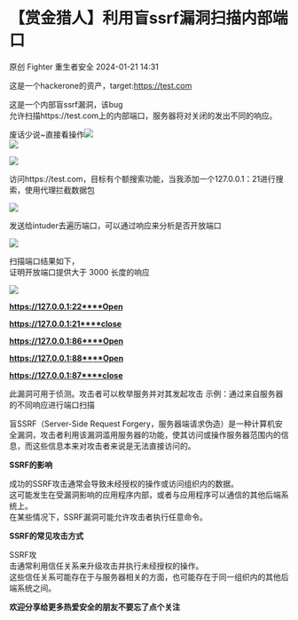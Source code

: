 #  【赏金猎人】利用盲ssrf漏洞扫描内部端口   
原创 Fighter  重生者安全   2024-01-21 14:31  
  
这是一个hackerone的资产，target:https://test.com  
  
这是一个内部盲ssrf漏洞，该bug  
允许扫描https://test.com上的内部端口，服务器将对关闭的发出不同的响应。  
  
废话少说~直接看操作![](https://res.wx.qq.com/t/wx_fed/we-emoji/res/v1.3.10/assets/newemoji/2_02.png "")  
![](https://res.wx.qq.com/t/wx_fed/we-emoji/res/v1.3.10/assets/newemoji/2_02.png "")  
  
  
![](https://mmbiz.qpic.cn/sz_mmbiz_png/SEVwkT7gYkm7iaHnLsYE7aJoaK1ibEYMshN2TaEndaic0nqibMt8yOcylxlz60gdqhYgxyPjyazp4dj0jWYT17Lewg/640?wx_fmt=png&from=appmsg "")  
  
访问https://test.com，目标有个额搜索功能，当我添加一个127.0.0.1：21进行搜索，使用代理拦截数据包  
  
![](https://mmbiz.qpic.cn/sz_mmbiz_png/SEVwkT7gYkm7iaHnLsYE7aJoaK1ibEYMshLafyxyTuia8Lb17n9mW5eU8ndJZxwicNJrdGpickJicRcxFVKdye3ZyqNw/640?wx_fmt=png&from=appmsg "")  
  
发送给intuder去遍历端口，可以通过响应来分析是否开放端口  
  
![](https://mmbiz.qpic.cn/sz_mmbiz_png/SEVwkT7gYkm7iaHnLsYE7aJoaK1ibEYMshlFnezuckwlDwFfg1hLwuES9ib87XKQxicF9ian3dhlF2DNMm02CJLjicKg/640?wx_fmt=png&from=appmsg "")  
  
扫描端口结果如下，  
证明开放端口提供大于 3000 长度的响应  
  
![](https://mmbiz.qpic.cn/sz_mmbiz_png/SEVwkT7gYkm7iaHnLsYE7aJoaK1ibEYMshCQ0EwtX2v8tiaiboIw6GTw2OSiaCwnDFIac6RNXJJQ7vVDKwibzWKfyPAg/640?wx_fmt=png&from=appmsg "")  
  
**https://127.0.0.1:22****Open**  
  
**https://127.0.0.1:21****close**  
  
**https://127.0.0.1:86****Open**  
  
**https://127.0.0.1:88****Open**  
  
**https://127.0.0.1:87****close**  
  
此漏洞可用于侦测。攻击者可以枚举服务并对其发起攻击
示例：通过来自服务器的不同响应进行端口扫描  
  
盲SSRF（Server-Side Request Forgery，服务器端请求伪造）是一种计算机安全漏洞，攻击者利用该漏洞滥用服务器的功能，使其访问或操作服务器范围内的信息，而这些信息本来对攻击者来说是无法直接访问的。  
  
**SSRF的影响**  
  
成功的SSRF攻击通常会导致未经授权的操作或访问组织内的数据。  
这可能发生在受漏洞影响的应用程序内部，或者与应用程序可以通信的其他后端系统上。  
在某些情况下，SSRF漏洞可能允许攻击者执行任意命令。  
  
**SSRF的常见攻击方式**  
  
SSRF攻  
击通常利用信任关系来升级攻击并执行未经授权的操作。  
这些信任关系可能存在于与服务器相关的方面，也可能存在于同一组织内的其他后端系统之间。  
  
**欢迎分享给更多热爱安全的朋友不要忘了点个关注**  
  
